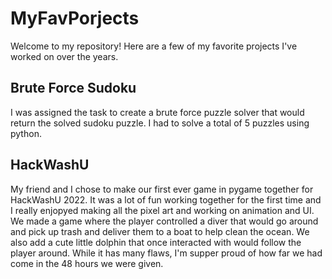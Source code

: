 # MyFavPorjects
Welcome to my repository! Here are a few of my favorite projects I've worked on over the years.
## Brute Force Sudoku
I was assigned the task to create a brute force puzzle solver that would return the solved sudoku puzzle. I had to solve a total of 5 puzzles using python.
## HackWashU
My friend and I chose to make our first ever game in pygame together for HackWashU 2022. It was a lot of fun working together for the first time and I really enjopyed making all the pixel art and working on animation and UI. We made a game where the player controlled a diver that would go around and pick up trash and deliver them to a boat to help clean the ocean. We also add a cute little dolphin that once interacted with would follow the player around. While it has many flaws, I'm supper proud of how far we had come in the 48 hours we were given.
